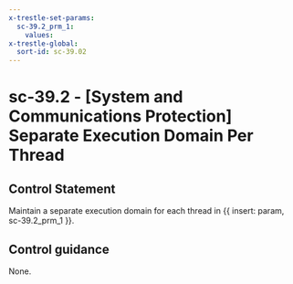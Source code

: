 ```yaml
---
x-trestle-set-params:
  sc-39.2_prm_1:
    values:
x-trestle-global:
  sort-id: sc-39.02
---
```


# sc-39.2 - \[System and Communications Protection\] Separate Execution Domain Per Thread

## Control Statement

Maintain a separate execution domain for each thread in {{ insert: param, sc-39.2_prm_1 }}.

## Control guidance

None.
